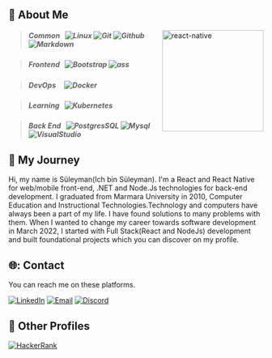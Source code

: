 ## :necktie: About Me
<img src="https://github.com/ezranbayantemur/ezranbayantemur/blob/master/animation_500_kd7ngokt.gif" alt="react-native" width=200 height=200 align="right">

> ##### _Common_ &nbsp; ![Linux][#linux] ![Git][#git] ![Github][#github] ![Markdown][#markdown]

> ##### _Frontend_ &nbsp; ![Bootstrap][#bootstrap]  ![ass](https://user-images.githubusercontent.com/109723263/197598742-9f6bffa5-61ca-4ff6-9096-dfdeb2dd5e72.svg)

> ##### _DevOps_ &nbsp;&nbsp;&nbsp; ![Docker][#docker] 

> ##### _Learning_ &nbsp; ![Kubernetes][#kubernetes] 

> ##### _Back End_ &nbsp; ![PostgresSQL][#postgresql] ![Mysql][#mysql] ![VisualStudio][#visualstudio]

## :bicyclist: My Journey
  
Hi, my name is Süleyman(Ich bin Süleyman). I'm a React and React Native for web/mobile front-end, .NET and Node.Js technologies for back-end development. I graduated from Marmara University in 2010, Computer Education and Instructional Technologies.Technology and computers have always been a part of my life. I have found solutions to many problems with them. When I wanted to change my career towards software development in March 2022, I started with Full Stack(React and NodeJs) development and built foundational projects which you can discover on my profile. 

## 🌐: Contact

You can reach me on these platforms. 

[![LinkedIn][#linkedin]][@linkedin] [![Email][#gmail]][@gmail] [![Discord][#discord]][@discord]


## :pushpin: Other Profiles

 [![HackerRank][#hackerrank]][@hackerrank]

<!-- Badge Index -->

[#bootstrap]:       https://img.shields.io/badge/Bootstrap-7952B3?style=flat&logo=bootstrap&logoColor=white
[#docker]:          https://img.shields.io/badge/Docker-2496ED?style=flat&logo=docker&logoColor=white
[#git]:             https://img.shields.io/badge/Git-F05032?style=flat&logo=git&logoColor=white
[#github]:          https://img.shields.io/badge/Github-181717?style=flat&logo=github
[#html]:            https://img.shields.io/badge/HTML5-E34F26?style=flat&logo=html5&logoColor=white
[#kubernetes]:      https://img.shields.io/badge/Kubernetes-326CE5?&style=flat&logo=kubernetes&logoColor=white
[#linux]:           https://img.shields.io/badge/Linux-FCC624?style=flat&logo=linux&logoColor=black
[#markdown]:        https://img.shields.io/badge/Markdown-000000?style=flat&logo=markdown
[#postgresql]:      https://img.shields.io/badge/PostgreSQL-4169E1?style=flat&logo=postgresql&logoColor=white
[#mysql]:           https://img.shields.io/badge/MySQL-4479A1?style=flat&logo=mysql&logoColor=white
[#typescript]:      https://img.shields.io/badge/TypeScript-3178C6?style=flat&logo=typescript&logoColor=white
[#visualstudio]:    https://badgen.net/badge/icon/visualstudio?icon=visualstudio&label

[#discord]:         https://img.shields.io/badge/Discord-5865F2?style=flat&logo=discord&logoColor=white
[#dockerhub]:       https://img.shields.io/badge/Docker_Hub-294356?style=flat&logo=docker&logoColor=white
[#gmail]:           https://img.shields.io/badge/Gmail-EA4335?style=flat&logo=gmail&logoColor=white
[#hackerrank]:      https://img.shields.io/badge/HackerRank-00EA64?style=flat&logo=hackerrank&logoColor=white
[#linkedin]:        https://img.shields.io/badge/LinkedIn-0A66C2?style=flat&logo=linkedin

<!-- URL Index -->

[@discord]:         https://discord.com/channels/S%C3%BCleyman#9501 "Contact me on Discord!"
[@gmail]:           mailto:suleymanaslan.8006@gmail.com "Send me an email!"
[@linkedin]:        https://www.linkedin.com/in/s%C3%BCleyman-aslan/

[@gitlab]:          https://gitlab.com/huyagci
[@hackerrank]:      https://www.hackerrank.com/suleymanaslan_81
